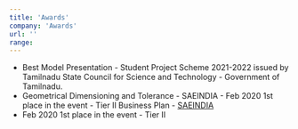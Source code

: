 ```yaml
---
title: 'Awards'
company: 'Awards'
url: ''
range: 
---
```


- Best Model Presentation - Student Project Scheme 2021-2022 issued by Tamilnadu State Council for Science and Technology - Government of Tamilnadu.
- Geometrical Dimensioning and Tolerance - SAEINDIA - Feb 2020 1st place in the event - Tier II Business Plan - [SAEINDIA]()
- Feb 2020 1st place in the event - Tier II